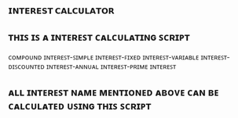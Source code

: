 ### 𝗜𝗡𝗧𝗘𝗥𝗘𝗦𝗧 𝗖𝗔𝗟𝗖𝗨𝗟𝗔𝗧𝗢𝗥

## ᴛʜɪꜱ ɪꜱ ᴀ ɪɴᴛᴇʀᴇꜱᴛ ᴄᴀʟᴄᴜʟᴀᴛɪɴɢ ꜱᴄʀɪᴘᴛ 

ᴄᴏᴍᴘᴏᴜɴᴅ ɪɴᴛᴇʀᴇꜱᴛ-ꜱɪᴍᴘʟᴇ ɪɴᴛᴇʀᴇꜱᴛ-ꜰɪxᴇᴅ ɪɴᴛᴇʀᴇꜱᴛ-ᴠᴀʀɪᴀʙʟᴇ ɪɴᴛᴇʀᴇꜱᴛ-ᴅɪꜱᴄᴏᴜɴᴛᴇᴅ ɪɴᴛᴇʀᴇꜱᴛ-ᴀɴɴᴜᴀʟ ɪɴᴛᴇʀᴇꜱᴛ-ᴘʀɪᴍᴇ ɪɴᴛᴇʀᴇꜱᴛ

## ᴀʟʟ ɪɴᴛᴇʀᴇꜱᴛ ɴᴀᴍᴇ ᴍᴇɴᴛɪᴏɴᴇᴅ ᴀʙᴏᴠᴇ ᴄᴀɴ ʙᴇ ᴄᴀʟᴄᴜʟᴀᴛᴇᴅ ᴜꜱɪɴɢ ᴛʜɪꜱ ꜱᴄʀɪᴘᴛ
